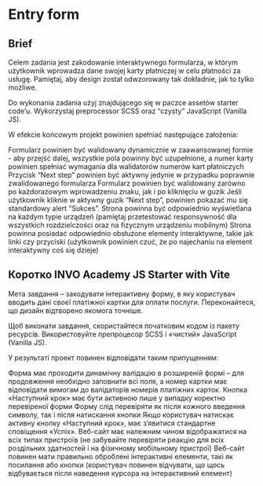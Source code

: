 # Entry form

## Brief

Celem zadania jest zakodowanie interaktywnego formularza, w którym użytkownik wprowadza dane swojej karty płatniczej w celu płatności za usługę. Pamiętaj, aby design został odwzorowany tak dokładnie, jak to tylko możliwe.

Do wykonania zadania użyj znajdującego się w paczce assetów starter code’u. Wykorzystaj preprocessor SCSS oraz “czysty” JavaScript (Vanilla JS).

W efekcie końcowym projekt powinien spełniać następujące założenia:

Formularz powinien być walidowany dynamicznie w zaawansowanej formie - aby przejść dalej, wszystkie pola powinny być uzupełnione, a numer karty powinien spełniać wymagania dla walidatorów numerów kart płatniczych
Przycisk “Next step” powinien być aktywny jedynie w przypadku poprawnie zwalidowanego formularza
Formularz powinien być walidowany zarówno po każdorazowym wprowadzeniu znaku, jak i po kliknięciu w guzik
Jeśli użytkownik kliknie w aktywny guzik “Next step”, powinien pokazać mu się standardowy alert “Sukces”.
Strona powinna być odpowiednio wyświetlana na każdym typie urządzeń (pamiętaj przetestować responsywność dla wszystkich rozdzielczości oraz na fizycznym urządzeniu mobilnym)
Strona powinna posiadać odpowiednio obsłużone elementy interaktywne, takie jak linki czy przyciski (użytkownik powinien czuć, że po najechaniu na element interaktywny coś się dzieje)

## Коротко INVO Academy JS Starter with Vite

Мета завдання – закодувати інтерактивну форму, в яку користувач вводить дані своєї платіжної картки для оплати послуги. Переконайтеся, що дизайн відтворено якомога точніше.

Щоб виконати завдання, скористайтеся початковим кодом із пакету ресурсів. Використовуйте препроцесор SCSS і «чистий» JavaScript (Vanilla JS).

У результаті проект повинен відповідати таким припущенням:

Форма має проходити динамічну валідацію в розширеній формі – для продовження необхідно заповнити всі поля, а номер картки має відповідати вимогам до валідаторів номерів платіжних карток.
Кнопка «Наступний крок» має бути активною лише у випадку коректно перевіреної форми
Форму слід перевіряти як після кожного введення символу, так і після натискання кнопки
Якщо користувач натискає активну кнопку «Наступний крок», має з’явитися стандартне сповіщення «Успіх».
Веб-сайт має належним чином відображатися на всіх типах пристроїв (не забувайте перевіряти реакцію для всіх роздільних здатностей і на фізичному мобільному пристрої)
Веб-сайт повинен мати правильно оброблені інтерактивні елементи, такі як посилання або кнопки (користувач повинен відчувати, що щось відбувається після наведення курсора на інтерактивний елемент)
